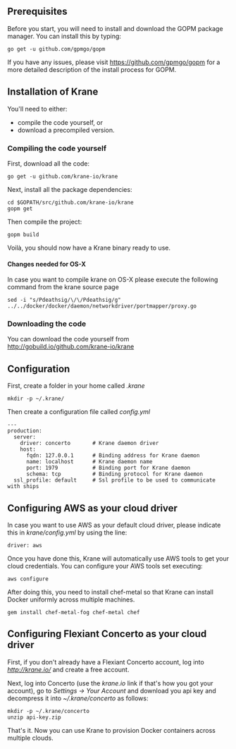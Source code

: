 ## Prerequisites

Before you start, you will need to install and download the GOPM package manager. You can install this by typing:

    go get -u github.com/gpmgo/gopm

If you have any issues, please visit https://github.com/gpmgo/gopm for a more detailed description of the install process for GOPM.

## Installation of Krane

You'll need to either:
* compile the code yourself, or
* download a precompiled version.

### Compiling the code yourself

First, download all the code:

    go get -u github.com/krane-io/krane

Next, install all the package dependencies:

    cd $GOPATH/src/github.com/krane-io/krane
    gopm get
    
Then compile the project:
    
    gopm build
    
Voilà, you should now have a Krane binary ready to use.

#### Changes needed for OS-X

In case you want to compile krane on OS-X please execute the following command from the krane source page

    sed -i "s/Pdeathsig/\/\/Pdeathsig/g" ../../docker/docker/daemon/networkdriver/portmapper/proxy.go

### Downloading the code

You can download the code yourself from http://gobuild.io/github.com/krane-io/krane

## Configuration

First, create a folder in your home called *.krane*

    mkdir -p ~/.krane/
    
Then create a configuration file called *config.yml*

```
--- 
production: 
  server: 
    driver: concerto       # Krane daemon driver
    host:                  
      fqdn: 127.0.0.1      # Binding address for Krane daemon
      name: localhost      # Krane daemon name
      port: 1979           # Binding port for Krane daemon
      schema: tcp          # Binding protocol for Krane daemon
  ssl_profile: default     # Ssl profile to be used to communicate with ships
```
## Configuring AWS as your cloud driver

In case you want to use AWS as your default cloud driver, please indicate this in *krane/config.yml* by using the line:

    driver: aws

Once you have done this, Krane will automatically use AWS tools to get your cloud credentials. You can configure your AWS tools set executing:

    aws configure
    
After doing this, you need to install chef-metal so that Krane can install Docker uniformly across multiple machines.

    gem install chef-metal-fog chef-metal chef
    
## Configuring Flexiant Concerto as your cloud driver

First, if you don't already have a Flexiant Concerto account, log into *http://krane.io/* and create a free account.

Next, log into Concerto (use the *krane.io* link if that's how you got your account), go to *Settings -> Your Account* and download you api key and decompress it into *~/.krane/concerto* as follows:

    mkdir -p ~/.krane/concerto
    unzip api-key.zip

That's it. Now you can use Krane to provision Docker containers across multiple clouds.
